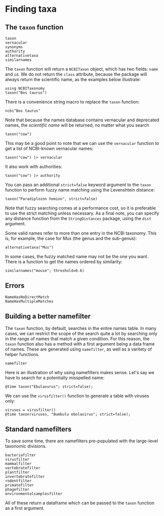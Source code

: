 # Finding taxa

## The `taxon` function

```@docs
taxon
vernacular
synonyms
authority
alternativetaxa
similarnames
```

The `taxon` function will return a `NCBITaxon` object, which has two fields:
`name` and `id`. We do not return the `class` attribute, because the package
will always return the scientific name, as the examples below illustrate:

```@example taxon
using NCBITaxonomy
taxon("Bos taurus")
```

There is a convenience string macro to replace the `taxon` function:

```@example taxon
ncbi"Bos taurus"
```

Note that because the names database contains vernacular and deprecated names,
the *scientific name* will be returned, no matter what you search

```@example taxon
taxon("cow")
```

This may be a good point to note that we can use the `vernacular` function to
get a list of NCBI-known vernacular names:

```@example taxon
taxon("cow") |> vernacular
```

It also work with authorities:

```@example taxon
taxon("cow") |> authority
```

You can pass an additional `strict=false` keyword argument to the `taxon`
function to perform fuzzy name matching using the Levenshtein distance:

```@example taxon
taxon("Paradiplozon homion", strict=false)
```

Note that fuzzy searching comes at a performance cost, so it is preferable to
use the strict matching unless necessary. As a final note, you can specify any
distance function from the `StringDistances` package, using the `dist` argument.

Some valid names refer to more than one entry in the NCBI taxonomy. This is, for
example, the case for *Mus* (the genus and the sub-genus):

```@example taxon
alternativetaxa("Mus")
```

In some cases, the fuzzy matched name may not be the one you want. There is a
function to get the names ordered by similarity:

```@example taxon
similarnames("mouse"; threshold=0.6)
```

## Errors

```@docs
NameHasNoDirectMatch
NameHasMultipleMatches
```

## Building a better namefilter

The `taxon` function, by default, searches in the entire names table. In many
cases, we can restrict the scope of the search quite a lot by searching only in
the range of names that match a given condition. For this reason, the `taxon`
function also has a method with a first argument being a data frame of names.
These are generated using `namefilter`, as well as a varitety of helper
functions.

```@docs
namefilter
```

Here is an illustration of why using namefilters makes sense. Let's say we have
to search for a potentially misspelled name:

```@example taxon
@time taxon("Ebulavurus"; strict=false);
```

We can use the `virusfilter()` function to generate a table with viruses only:

```@example taxon
viruses = virusfilter()
@time taxon(viruses, "Bumbulu ebolavirus"; strict=false);
```

## Standard namefilters

To save some time, there are namefilters pre-populated with the large-level
taxonomic divisions.

```@docs
bacteriafilter
virusfilter
mammalfilter
vertebratefilter
plantfilter
invertebratefilter
rodentfilter
primatefilter
phagefilter
environmentalsamplesfilter
```

All of these return a dataframe which can be passed to the `taxon` function as a
first argument.
